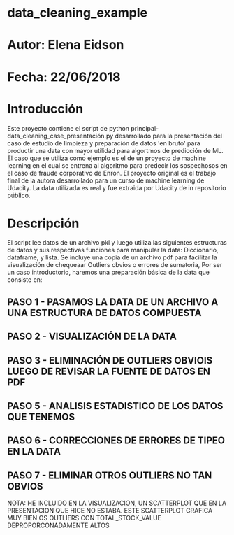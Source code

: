 # data_cleaning_example
# Autor: Elena Eidson
# Fecha: 22/06/2018
# Introducción
Este proyecto contiene el script de python principal- data_cleaning_case_presentación.py desarrollado para la presentación del caso de estudio de limpieza y preparación de datos 'en bruto' para productir una data con mayor utilidad para algortmos de predicción de ML. 
El caso que se utiliza como ejemplo es el de un proyecto de machine learning en el cual se entrena al algoritmo para predecir los sospechosos en el caso de fraude corporativo de Enron. El proyecto original es el trabajo final de la autora desarrollado para un curso de machine learning de Udacity. La data utilizada es real y fue extraida por Udacity de in repositorio público.
# Descripción
El script lee datos de un archivo pkl y luego utiliza las siguientes estructuras de datos y sus respectivas funciones para manipular la data: Diccionario, dataframe, y lista. 
Se incluye una copia de un archivo pdf para facilitar la visualización   de chequeaar Outliers obvios o errores de sumatoria, 
Por ser un caso introductorio, haremos una preparación básica de la data que consiste en:
## PASO 1 - PASAMOS LA DATA DE UN ARCHIVO A UNA ESTRUCTURA DE DATOS COMPUESTA 
## PASO 2 - VISUALIZACIÓN DE LA DATA
## PASO 3 - ELIMINACIÓN DE OUTLIERS OBVIOIS LUEGO DE REVISAR LA FUENTE DE DATOS EN PDF 
## PASO 5 - ANALISIS ESTADISTICO DE LOS DATOS QUE TENEMOS 
## PASO 6 - CORRECCIONES DE ERRORES DE TIPEO EN LA DATA
## PASO 7 - ELIMINAR OTROS OUTLIERS NO TAN OBVIOS
NOTA: HE INCLUIDO EN LA VISUALIZACION, UN SCATTERPLOT QUE EN LA PRESENTACION QUE HICE NO ESTABA. ESTE SCATTERPLOT GRAFICA MUY BIEN OS OUTLIERS CON TOTAL_STOCK_VALUE DEPROPORCONADAMENTE ALTOS


